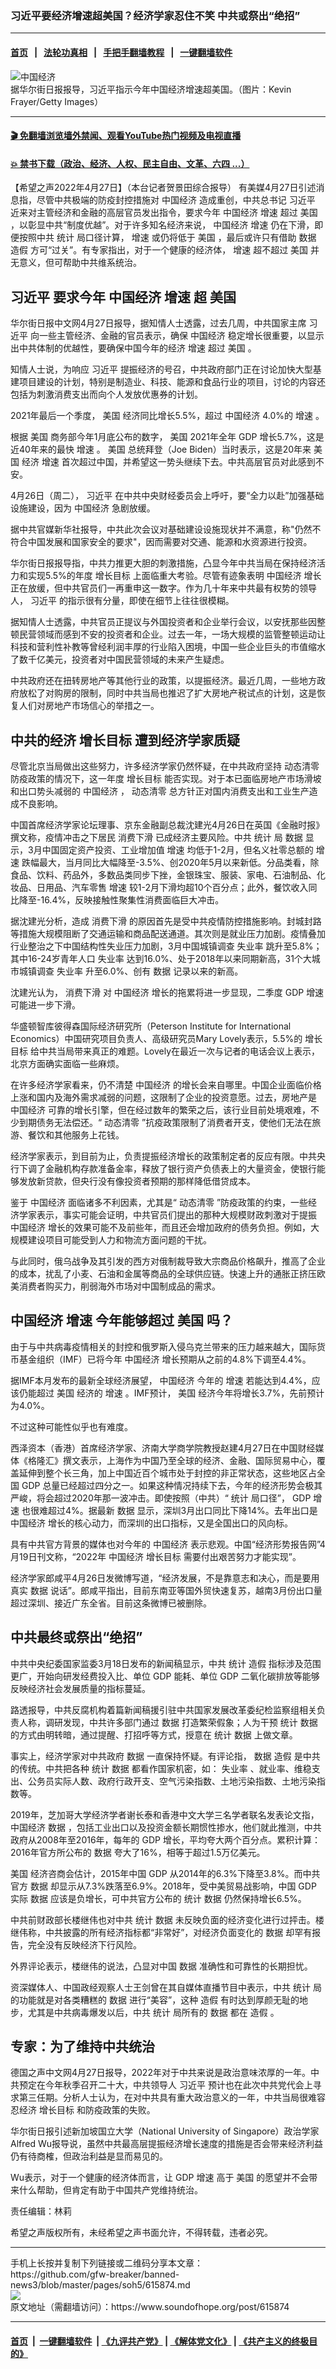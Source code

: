 ### 习近平要经济增速超美国？经济学家忍住不笑 中共或祭出“绝招”
------------------------

#### [首页](https://github.com/gfw-breaker/banned-news3/blob/master/README.md) &nbsp;&nbsp;|&nbsp;&nbsp; [法轮功真相](https://github.com/begood0513/basic/blob/master/README.md)  &nbsp;&nbsp;|&nbsp;&nbsp; [手把手翻墙教程](https://github.com/gfw-breaker/guides/wiki)  &nbsp;&nbsp;|&nbsp;&nbsp; [一键翻墙软件](https://github.com/gfw-breaker/nogfw/blob/master/README.md)  



<div><img alt="中国经济" src="https://img.soundofhope.org/2022-04/1651091182332.jpg"/>
<br/><figcaption class="caption">
 据华尔街日报报导，习近平指示今年中国经济增速超美国。（图片：Kevin Frayer/Getty Images）
</figcaption></div><hr/>

#### [ 🎬  免翻墙浏览墙外禁闻、观看YouTube热门视频及电视直播](https://github.com/gfw-breaker/HelloWorld)

#### [ 💥  禁书下载（政治、经济、人权、民主自由、文革、六四 ...）](https://github.com/gfw-breaker/books/blob/master/README.md)

<div><div class="Content__Wrapper sc-1bvya0-0 grZQxZ">
 <p class="meta-top">
  <span class="meta">
   【希望之声2022年4月27日】（本台记者贺景田综合报导）
  </span>
  有美媒4月27日引述消息指，尽管中共极端的防疫封控措施对
  <ok href="/term/2423">
   中国经济
  </ok>
  造成重创，中共总书记
  <ok href="/term/1063">
   习近平
  </ok>
  近来对主管经济和金融的高层官员发出指令，要求今年
  <ok href="/term/2423">
   中国经济
  </ok>
  <ok href="/term/217069">
   增速
  </ok>
  超过
  <ok href="/term/1045">
   美国
  </ok>
  ，以彰显中共“制度优越”。对于许多知名经济来说，
  <ok href="/term/2423">
   中国经济
  </ok>
  <ok href="/term/217069">
   增速
  </ok>
  仍在下滑，即便按照中共
  <ok href="/term/13374">
   统计
  </ok>
  局口径计算，
  <ok href="/term/217069">
   增速
  </ok>
  或仍将低于
  <ok href="/term/1045">
   美国
  </ok>
  ，最后或许只有借助
  <ok href="/term/4065">
   数据
  </ok>
  <ok href="/term/3690">
   造假
  </ok>
  方可“过关”。有专家指出，对于一个健康的经济体，
  <ok href="/term/217069">
   增速
  </ok>
  超不超过
  <ok href="/term/1045">
   美国
  </ok>
  并无意义，但可帮助中共维系统治。
 </p>
 <h2>
  <strong>
   <ok href="/term/1063">
    习近平
   </ok>
   要求今年
   <ok href="/term/2423">
    中国经济
   </ok>
   <ok href="/term/217069">
    增速
   </ok>
   超
   <ok href="/term/1045">
    美国
   </ok>
  </strong>
 </h2>
 <p>
  华尔街日报中文网4月27日报导，据知情人士透露，过去几周，中共国家主席
  <ok href="/term/1063">
   习近平
  </ok>
  向一些主管经济、金融的官员表示，确保
  <ok href="/term/2423">
   中国经济
  </ok>
  稳定增长很重要，以显示出中共体制的优越性，要确保中国今年的经济
  <ok href="/term/217069">
   增速
  </ok>
  超过
  <ok href="/term/1045">
   美国
  </ok>
  。
 </p>
 <p>
  知情人士说，为响应
  <ok href="/term/1063">
   习近平
  </ok>
  提振经济的号召，中共政府部门正在讨论加快大型基建项目建设的计划，特别是制造业、科技、能源和食品行业的项目，讨论的内容还包括为刺激消费支出而向个人发放优惠券的计划。
 </p>
 <p>
  2021年最后一个季度，
  <ok href="/term/1045">
   美国
  </ok>
  经济同比增长5.5%，超过
  <ok href="/term/2423">
   中国经济
  </ok>
  4.0%的
  <ok href="/term/217069">
   增速
  </ok>
  。
 </p>
 <p>
  根据
  <ok href="/term/1045">
   美国
  </ok>
  商务部今年1月底公布的数字，
  <ok href="/term/1045">
   美国
  </ok>
  2021年全年
  <ok href="/term/1928">
   GDP
  </ok>
  增长5.7%，这是近40年来的最快
  <ok href="/term/217069">
   增速
  </ok>
  。
  <ok href="/term/1045">
   美国
  </ok>
  总统拜登（Joe Biden）当时表示，这是20年来
  <ok href="/term/1045">
   美国
  </ok>
  经济
  <ok href="/term/217069">
   增速
  </ok>
  首次超过中国，并希望这一势头继续下去。中共高层官员对此感到不安。
 </p>
 <p>
  4月26日（周二），
  <ok href="/term/1063">
   习近平
  </ok>
  在中共中央财经委员会上呼吁，要“全力以赴”加强基础设施建设，因为
  <ok href="/term/2423">
   中国经济
  </ok>
  急剧放缓。
 </p>
 <p>
  据中共官媒新华社报导，中共此次会议对基础建设设施现状并不满意，称"仍然不符合中国发展和国家安全的要求"，因而需要对交通、能源和水资源进行投资。
 </p>
 <p>
  华尔街日报报导指，中共力推更大胆的刺激措施，凸显今年中共当局在保持经济活力和实现5.5%的年度
  <ok href="/term/258754">
   增长目标
  </ok>
  上面临重大考验。尽管有迹象表明
  <ok href="/term/2423">
   中国经济
  </ok>
  增长正在放缓，但中共官员们一再重申这一数字。作为几十年来中共最有权势的领导人，
  <ok href="/term/1063">
   习近平
  </ok>
  的指示很有分量，即使在细节上往往很模糊。
 </p>
 <p>
  据知情人士透露，中共官员正提议与外国投资者和企业举行会议，以安抚那些因整顿民营领域而感到不安的投资者和企业。过去一年，一场大规模的监管整顿运动让科技和营利性补教等曾经利润丰厚的行业陷入困境，中国一些企业巨头的市值缩水了数千亿美元，投资者对中国民营领域的未来产生疑虑。
 </p>
 <p>
  中共政府还在扭转房地产等其他行业的政策，以提振经济。最近几周，一些地方政府放松了对购房的限制，同时中共当局也推迟了扩大房地产税试点的计划，这是恢复人们对房地产市场信心的举措之一。
 </p>
 <h2>
  <strong>
   中共的经济
   <ok href="/term/258754">
    增长目标
   </ok>
   遭到经济学家质疑
  </strong>
 </h2>
 <p>
  尽管北京当局做出这些努力，许多经济学家仍然怀疑，在中共政府坚持
  <ok href="/term/432790">
   动态清零
  </ok>
  防疫政策的情况下，这一年度
  <ok href="/term/258754">
   增长目标
  </ok>
  能否实现。对于本已面临房地产市场滑坡和出口势头减弱的
  <ok href="/term/2423">
   中国经济
  </ok>
  ，
  <ok href="/term/432790">
   动态清零
  </ok>
  总方针正对国内消费支出和工业生产造成不良影响。
 </p>
 <p>
  中国首席经济学家论坛理事、京东金融副总裁沈建光4月26日在英国《金融时报》撰文称，疫情冲击之下居民
  <ok href="/term/1930">
   消费下滑
  </ok>
  已成经济主要风险。中共
  <ok href="/term/13374">
   统计
  </ok>
  局
  <ok href="/term/4065">
   数据
  </ok>
  显示，3月中国固定资产投资、工业增加值
  <ok href="/term/217069">
   增速
  </ok>
  均低于1-2月，但名义社零总额的
  <ok href="/term/217069">
   增速
  </ok>
  跌幅最大，当月同比大幅降至-3.5%、创2020年5月以来新低。分品类看，除食品、饮料、药品外，多数品类同步下挫，金银珠宝、服装、家电、石油制品、化妆品、日用品、汽车零售
  <ok href="/term/217069">
   增速
  </ok>
  较1-2月下滑均超10个百分点；此外，餐饮收入同比降至-16.4%，反映接触性聚集性消费面临巨大冲击。
 </p>
 <p>
  据沈建光分析，造成
  <ok href="/term/1930">
   消费下滑
  </ok>
  的原因首先是受中共疫情防控措施影响。封城封路等措施大规模阻断了交通运输和商品配送通道。其次则是就业压力加剧。疫情叠加行业整治之下中国结构性失业压力加剧，3月中国城镇调查
  <ok href="/term/3992">
   失业率
  </ok>
  跳升至5.8%；其中16-24岁青年人口
  <ok href="/term/3992">
   失业率
  </ok>
  达到16.0%、处于2018年以来同期新高，31个大城市城镇调查
  <ok href="/term/3992">
   失业率
  </ok>
  升至6.0%、创有
  <ok href="/term/4065">
   数据
  </ok>
  记录以来的新高。
 </p>
 <p>
  沈建光认为，
  <ok href="/term/1930">
   消费下滑
  </ok>
  对
  <ok href="/term/2423">
   中国经济
  </ok>
  增长的拖累将进一步显现，二季度
  <ok href="/term/1928">
   GDP
  </ok>
  <ok href="/term/217069">
   增速
  </ok>
  可能进一步下滑。
 </p>
 <p>
  华盛顿智库彼得森国际经济研究所（Peterson Institute for International Economics）中国研究项目负责人、高级研究员Mary Lovely表示，5.5%的
  <ok href="/term/258754">
   增长目标
  </ok>
  给中共当局带来真正的难题。Lovely在最近一次与记者的电话会议上表示，北京方面确实面临一些麻烦。
 </p>
 <p>
  在许多经济学家看来，仍不清楚
  <ok href="/term/2423">
   中国经济
  </ok>
  的增长会来自哪里。中国企业面临价格上涨和国内及海外需求减弱的问题，这限制了企业的投资意愿。过去，房地产是
  <ok href="/term/2423">
   中国经济
  </ok>
  可靠的增长引擎，但在经过数年的繁荣之后，该行业目前处境艰难，不少到期债务无法偿还。“
  <ok href="/term/432790">
   动态清零
  </ok>
  ”抗疫政策限制了消费者开支，使他们无法在旅游、餐饮和其他服务上花钱。
 </p>
 <p>
  经济学家表示，到目前为止，负责提振经济增长的政策制定者的反应有限。中共央行下调了金融机构存款准备金率，释放了银行资产负债表上的大量资金，使银行能够发放新贷款，但央行没有像投资者预期的那样降低借贷成本。
 </p>
 <p>
  鉴于
  <ok href="/term/2423">
   中国经济
  </ok>
  面临诸多不利因素，尤其是“
  <ok href="/term/432790">
   动态清零
  </ok>
  ”防疫政策的约束，一些经济学家表示，事实可能会证明，中共官员们提出的那种大规模财政刺激对于提振
  <ok href="/term/2423">
   中国经济
  </ok>
  增长的效果可能不及前些年，而且还会增加政府的债务负担。例如，大规模建设项目可能受到人力和物流方面问题的干扰。
 </p>
 <p>
  与此同时，俄乌战争及其引发的西方对俄制裁导致大宗商品价格飙升，推高了企业的成本，扰乱了小麦、石油和金属等商品的全球供应链。快速上升的通胀正挤压欧美消费者购买力，削弱海外市场对中国制成品的需求。
 </p>
 <h2>
  <strong>
   <ok href="/term/2423">
    中国经济
   </ok>
   <ok href="/term/217069">
    增速
   </ok>
   今年能够超过
   <ok href="/term/1045">
    美国
   </ok>
   吗？
  </strong>
 </h2>
 <p>
  由于与中共病毒疫情相关的封控和俄罗斯入侵乌克兰带来的压力越来越大，国际货币基金组织（IMF）已将今年
  <ok href="/term/2423">
   中国经济
  </ok>
  增长预期从之前的4.8%下调至4.4%。
 </p>
 <p>
  据IMF本月发布的最新全球经济展望，
  <ok href="/term/2423">
   中国经济
  </ok>
  今年的
  <ok href="/term/217069">
   增速
  </ok>
  若能达到4.4%，应该仍能超过
  <ok href="/term/1045">
   美国
  </ok>
  经济的
  <ok href="/term/217069">
   增速
  </ok>
  。IMF预计，
  <ok href="/term/1045">
   美国
  </ok>
  经济今年将增长3.7%，先前预计为4.0%。
 </p>
 <p>
  不过这种可能性似乎也有难度。
 </p>
 <p>
  西泽资本（香港）首席经济学家、济南大学商学院教授赵建4月27日在中国财经媒体《格隆汇》撰文表示，上海作为中国乃至全球的经济、金融、国际贸易中心，覆盖延伸到整个长三角，加上中国近百个城市处于封控的非正常状态，这些地区占全国
  <ok href="/term/1928">
   GDP
  </ok>
  总量已经超过四分之一。如果这种情况持续下去，今年的经济形势会极其严峻，将会超过2020年那一波冲击。即使按照（中共）“
  <ok href="/term/13374">
   统计
  </ok>
  局口径”，
  <ok href="/term/1928">
   GDP
  </ok>
  <ok href="/term/217069">
   增速
  </ok>
  也很难超过4%。据最新
  <ok href="/term/4065">
   数据
  </ok>
  显示，深圳3月出口同比下降14%。去年出口是
  <ok href="/term/2423">
   中国经济
  </ok>
  增长的核心动力，而深圳的出口指标，又是全国出口的风向标。
 </p>
 <p>
  具有中共官方背景的媒体也对今年的
  <ok href="/term/2423">
   中国经济
  </ok>
  表示悲观。中国“经济形势报告网”4月19日刊文称，“2022年
  <ok href="/term/2423">
   中国经济
  </ok>
  <ok href="/term/258754">
   增长目标
  </ok>
  需要付出艰苦努力才能实现”。
 </p>
 <p>
  经济学家郎咸平4月26日发微博写道，“经济发展，不是靠意志和决心，而是要用真实
  <ok href="/term/4065">
   数据
  </ok>
  说话”。郎咸平指出，目前东南亚等国外贸快速复苏，越南3月份出口量超过深圳、接近广东全省。目前这条微博已被删除。
 </p>
 <h2>
  <strong>
   中共最终或祭出“绝招”
  </strong>
 </h2>
 <p>
  中共中央纪委国家监委3月18日发布的新闻稿显示，中共
  <ok href="/term/13374">
   统计
  </ok>
  <ok href="/term/3690">
   造假
  </ok>
  指标涉及范围更广，开始向研发经费投入比、单位
  <ok href="/term/1928">
   GDP
  </ok>
  能耗、单位
  <ok href="/term/1928">
   GDP
  </ok>
  二氧化碳排放等能够反映经济社会发展质量的指标蔓延。
 </p>
 <p>
  路透报导，中共反腐机构着篇新闻稿援引驻中共国家发展改革委纪检监察组相关负责人称，调研发现，中共许多部门通过
  <ok href="/term/4065">
   数据
  </ok>
  打造繁荣假象；人为干预
  <ok href="/term/13374">
   统计
  </ok>
  <ok href="/term/4065">
   数据
  </ok>
  的方式由明转暗，通过提醒、打招呼等方式，授意在
  <ok href="/term/13374">
   统计
  </ok>
  <ok href="/term/4065">
   数据
  </ok>
  上做文章。
 </p>
 <p>
  事实上，经济学家对中共政府
  <ok href="/term/4065">
   数据
  </ok>
  一直保持怀疑。有评论指，
  <ok href="/term/4065">
   数据
  </ok>
  <ok href="/term/3690">
   造假
  </ok>
  是中共的传统。中共把各种
  <ok href="/term/13374">
   统计
  </ok>
  <ok href="/term/4065">
   数据
  </ok>
  都看作国家机密，如：
  <ok href="/term/3992">
   失业率
  </ok>
  、就业率、维稳支出、公务员实际人数、政府行政开支、空气污染指数、土地污染指数、土地污染指数等。
 </p>
 <p>
  2019年，芝加哥大学经济学者谢长泰和香港中文大学三名学者联名发表论文指，
  <ok href="/term/2423">
   中国经济
  </ok>
  <ok href="/term/4065">
   数据
  </ok>
  ，包括工业出口以及投资金额长期惯性掺水，他们就此推测，中共政府从2008年至2016年，每年的
  <ok href="/term/1928">
   GDP
  </ok>
  增长，平均夸大两个百分点。累积计算：2016年官方所公布的
  <ok href="/term/4065">
   数据
  </ok>
  夸大了16%，相等于超过1.5万亿美元。
 </p>
 <p>
  <ok href="/term/1045">
   美国
  </ok>
  经济咨商会估计，2015年中国
  <ok href="/term/1928">
   GDP
  </ok>
  从2014年的6.3%下降至3.8%。而中共官方
  <ok href="/term/4065">
   数据
  </ok>
  却显示从7.3%跌落至6.9%。2018年，受中美贸易战影响，中国
  <ok href="/term/1928">
   GDP
  </ok>
  实际
  <ok href="/term/4065">
   数据
  </ok>
  应该是负增长，可中共官方公布的
  <ok href="/term/13374">
   统计
  </ok>
  <ok href="/term/4065">
   数据
  </ok>
  仍然保持增长6.5%。
 </p>
 <p>
  中共前财政部长楼继伟也对中共
  <ok href="/term/13374">
   统计
  </ok>
  <ok href="/term/4065">
   数据
  </ok>
  未反映负面的经济变化进行过抨击。楼继伟称，中共披露的所有经济指标都“非常好”，对经济负面变化的
  <ok href="/term/4065">
   数据
  </ok>
  却罕有报告，完全没有反映经济下行风险。
 </p>
 <p>
  外界评论表示，楼继伟的说法，凸显对中国
  <ok href="/term/4065">
   数据
  </ok>
  准确性和可靠性的长期担忧。
 </p>
 <p>
  资深媒体人、中国政经观察人士王剑曾在其自媒体直播节目中表示，中共
  <ok href="/term/13374">
   统计
  </ok>
  局的功能就是对各类糟糕的
  <ok href="/term/4065">
   数据
  </ok>
  进行“美容”，这种
  <ok href="/term/3690">
   造假
  </ok>
  有时达到厚颜无耻的地步，尤其是中共病毒爆发以后，中共
  <ok href="/term/13374">
   统计
  </ok>
  局所有的
  <ok href="/term/4065">
   数据
  </ok>
  都在
  <ok href="/term/3690">
   造假
  </ok>
  。
 </p>
 <h2>
  <strong>
   专家：为了维持中共统治
  </strong>
 </h2>
 <p>
  德国之声中文网4月27日报导，2022年对于中共来说是政治意味浓厚的一年。中共预定在今年秋季召开二十大，中共领导人
  <ok href="/term/1063">
   习近平
  </ok>
  预计也在此次中共党代会上寻求第三任期。分析人士认为，在对中共具有重大政治意义的一年，中共当局很难容忍经济
  <ok href="/term/258754">
   增长目标
  </ok>
  和防疫政策的失败。
 </p>
 <p>
  华尔街日报引述新加坡国立大学（National University of Singapore）政治学家Alfred Wu报导说，虽然中共最高层提振经济增长速度的措施是否会带来经济利益仍有待商榷，但政治利益是显而易见的。
 </p>
 <p>
  Wu表示，对于一个健康的经济体而言，让
  <ok href="/term/1928">
   GDP
  </ok>
  <ok href="/term/217069">
   增速
  </ok>
  高于
  <ok href="/term/1045">
   美国
  </ok>
  的愿望并不会带来什么帮助，但肯定有助于中国共产党维持统治。
 </p>
 <p class="meta-btm">
  责任编辑：林莉
 </p>
 <p class="meta-btm">
  希望之声版权所有，未经希望之声书面允许，不得转载，违者必究。
 </p>
</div>
</div>
<hr/>
手机上长按并复制下列链接或二维码分享本文章：<br/>
https://github.com/gfw-breaker/banned-news3/blob/master/pages/soh5/615874.md <br/>
<a href='https://github.com/gfw-breaker/banned-news3/blob/master/pages/soh5/615874.md'><img src='https://github.com/gfw-breaker/banned-news3/blob/master/pages/soh5/615874.md.png'/></a> <br/>
原文地址（需翻墙访问）：https://www.soundofhope.org/post/615874


------------------------
#### [首页](https://github.com/gfw-breaker/banned-news3/blob/master/README.md) &nbsp;|&nbsp; [一键翻墙软件](https://github.com/gfw-breaker/nogfw/blob/master/README.md) &nbsp;| [《九评共产党》](https://github.com/gfw-breaker/9ping.md/blob/master/README.md#九评之一评共产党是什么) | [《解体党文化》](https://github.com/gfw-breaker/jtdwh.md/blob/master/README.md) | [《共产主义的终极目的》](https://github.com/gfw-breaker/gczydzjmd.md/blob/master/README.md)


<img src='http://gfw-breaker.win/banned-news3/pages/soh5/615874.md' width='0px' height='0px'/>